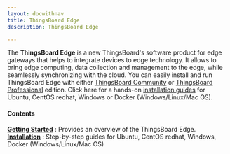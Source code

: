 ```yaml
---
layout: docwithnav
title: ThingsBoard Edge
description: ThingsBoard Edge

---
```


The **ThingsBoard Edge** is a new ThingsBoard's software product for edge gateways that helps to integrate devices to edge technology.
It allows to bring edge computing, data collection and management to the edge, while seamlessly synchronizing with the cloud.
You can easily install and run ThingsBoard Edge with either [ThingsBoard Community]() or [ThingsBoard Professional]() edition.
Click here for a hands-on [installation guides]() for Ubuntu, CentOS redhat, Windows or Docker (Windows/Linux/Mac OS).


#### Contents

[**Getting Started**](/docs/edge/getting-started)
: Provides an overview of the ThingsBoard Edge.
[**Installation**](/docs/edge/installation)
: Step-by-step guides for Ubuntu, CentOS redhat, Windows, Docker (Windows/Linux/Mac OS)

